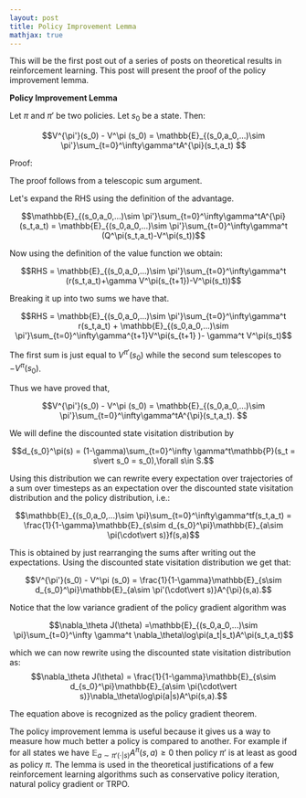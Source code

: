 ```yaml
---
layout: post
title: Policy Improvement Lemma
mathjax: true
---
```

This will be the first post out of a series of posts on theoretical results in reinforcement learning. This post will present the proof of the policy improvement lemma. 

**Policy Improvement Lemma**

Let $\pi$ and $\pi'$ be two policies. Let $s_0$ be a state. Then:

$$V^{\pi'}(s_0) -  V^\pi (s_0) = \mathbb{E}_{(s_0,a_0,...)\sim \pi'}\sum_{t=0}^\infty\gamma^tA^{\pi}(s_t,a_t) $$

Proof:

The proof follows from a telescopic sum argument. 

Let's expand the RHS using the definition of the advantage. 

$$\mathbb{E}_{(s_0,a_0,...)\sim \pi'}\sum_{t=0}^\infty\gamma^tA^{\pi}(s_t,a_t) =  \mathbb{E}_{(s_0,a_0,...)\sim \pi'}\sum_{t=0}^\infty\gamma^t (Q^\pi(s_t,a_t)-V^\pi(s_t))$$

Now using the definition of the value function we obtain:

$$RHS = \mathbb{E}_{(s_0,a_0,...)\sim \pi'}\sum_{t=0}^\infty\gamma^t (r(s_t,a_t)+\gamma V^\pi(s_{t+1})-V^\pi(s_t))$$

Breaking it up into two sums we have that.

$$RHS = \mathbb{E}_{(s_0,a_0,...)\sim \pi'}\sum_{t=0}^\infty\gamma^t r(s_t,a_t) + \mathbb{E}_{(s_0,a_0,...)\sim \pi'}\sum_{t=0}^\infty\gamma^{t+1}V^\pi(s_{t+1} )- \gamma^t V^\pi(s_t)$$

The first sum is just equal to $V^{\pi'}(s_0)$ while the second sum telescopes to $-V^\pi(s_0)$.

Thus we have proved that,

$$V^{\pi'}(s_0) -  V^\pi (s_0) = \mathbb{E}_{(s_0,a_0,...)\sim \pi'}\sum_{t=0}^\infty\gamma^tA^{\pi}(s_t,a_t). $$


We will define the discounted state visitation distribution by

$$d_{s_0}^\pi(s) = (1-\gamma)\sum_{t=0}^\infty \gamma^t\mathbb{P}(s_t = s\vert s_0 = s_0),\forall s\in S.$$

Using this distribution we can rewrite every expectation over trajectories of a sum over timesteps as an expectation over the discounted state visitation distribution and the policy distribution, i.e.:

 
$$\mathbb{E}_{(s_0,a_0,...)\sim \pi}\sum_{t=0}^\infty\gamma^tf(s_t,a_t) = \frac{1}{1-\gamma}\mathbb{E}_{s\sim d_{s_0}^\pi}\mathbb{E}_{a\sim \pi(\cdot\vert s)}f(s,a)$$

This is obtained by just rearranging the sums after writing out the expectations. Using the discounted state visitation distribution we get that:

$$V^{\pi'}(s_0) -  V^\pi (s_0) = \frac{1}{1-\gamma}\mathbb{E}_{s\sim d_{s_0}^\pi}\mathbb{E}_{a\sim \pi'(\cdot\vert s)}A^{\pi}(s,a).$$

Notice that the low variance gradient of the policy gradient algorithm was 

$$\nabla_\theta J(\theta) =\mathbb{E}_{(s_0,a_0,...)\sim \pi}\sum_{t=0}^\infty \gamma^t \nabla_\theta\log\pi(a_t|s_t)A^\pi(s_t,a_t)$$

which we can now rewrite using the discounted state visitation distribution as:
$$\nabla_\theta J(\theta) = \frac{1}{1-\gamma}\mathbb{E}_{s\sim d_{s_0}^\pi}\mathbb{E}_{a\sim \pi(\cdot\vert s)}\nabla_\theta\log\pi(a|s)A^\pi(s,a).$$

The equation above is recognized as the policy gradient theorem.

The policy improvement lemma is useful because it gives us a way to measure how much better a policy is compared to another. For example if for all states we have $\mathbb{E}_{a\sim \pi'(\cdot\vert s)}A^{\pi}(s,a)\geq 0$ then policy $\pi'$ is at least as good as policy $\pi$.  The lemma is used in the theoretical justifications of a few reinforcement learning algorithms such as conservative policy iteration, natural policy gradient or TRPO. 

